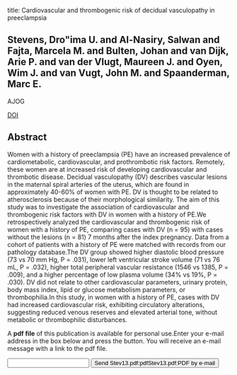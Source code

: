 title: Cardiovascular and thrombogenic risk of decidual vasculopathy in preeclampsia

## Stevens, Dro"ima U. and Al-Nasiry, Salwan and Fajta, Marcela M. and Bulten, Johan and van Dijk, Arie P. and van der Vlugt, Maureen J. and Oyen, Wim J. and van Vugt, John M. and Spaanderman, Marc E.
AJOG

<a href="https://doi.org/10.1016/j.ajog.2013.12.029">DOI</a>

## Abstract
Women with a history of preeclampsia (PE) have an increased prevalence of cardiometabolic, cardiovascular, and prothrombotic risk factors. Remotely, these women are at increased risk of developing cardiovascular and thrombotic disease. Decidual vasculopathy (DV) describes vascular lesions in the maternal spiral arteries of the uterus, which are found in approximately 40-60% of women with PE. DV is thought to be related to atherosclerosis because of their morphological similarity. The aim of this study was to investigate the association of cardiovascular and thrombogenic risk factors with DV in women with a history of PE.We retrospectively analyzed the cardiovascular and thrombogenic risk of women with a history of PE, comparing cases with DV (n = 95) with cases without the lesions (n = 81) 7 months after the index pregnancy. Data from a cohort of patients with a history of PE were matched with records from our pathology database.The DV group showed higher diastolic blood pressure (73 vs 70 mm Hg, P = .031), lower left ventricular stroke volume (71 vs 76 mL, P = .032), higher total peripheral vascular resistance (1546 vs 1385, P = .009), and a higher percentage of low plasma volume (34% vs 19%, P = .030). DV did not relate to other cardiovascular parameters, urinary protein, body mass index, lipid or glucose metabolism parameters, or thrombophilia.In this study, in women with a history of PE, cases with DV had increased cardiovascular risk, exhibiting circulatory alterations, suggesting reduced venous reserves and elevated arterial tone, without metabolic or thrombophilic disturbances.

A <b>pdf file</b> of this publication is available for personal use.Enter your e-mail address in the box below and press the button. You will receive an e-mail message with a link to the pdf file.
<form action="sender.php">  <input type="text" name="email">  <input type="submit" value="Send Stev13.pdf:pdfStev13.pdf:PDF by e-mail"></form>